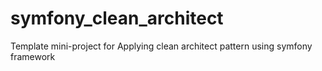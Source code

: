 # symfony_clean_architect
Template mini-project for Applying clean architect pattern using symfony framework
